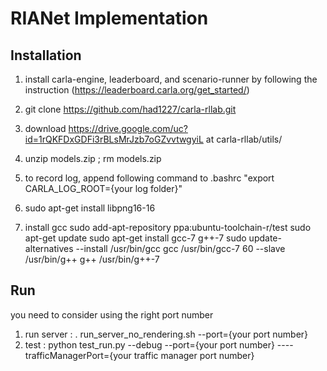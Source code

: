 # RIANet Implementation

## Installation

1. install carla-engine, leaderboard, and scenario-runner by following the instruction (https://leaderboard.carla.org/get_started/)
2. git clone https://github.com/had1227/carla-rllab.git
3. download https://drive.google.com/uc?id=1rQKFDxGDFi3rBLsMrJzb7oGZvvtwgyiL at carla-rllab/utils/
4. unzip models.zip ; rm models.zip
5. to record log, append following command to .bashrc
"export CARLA_LOG_ROOT={your log folder}"

6. sudo apt-get install libpng16-16
7. install gcc
sudo add-apt-repository ppa:ubuntu-toolchain-r/test
sudo apt-get update
sudo apt-get install gcc-7 g++-7
sudo update-alternatives --install /usr/bin/gcc gcc /usr/bin/gcc-7 60 --slave /usr/bin/g++ g++ /usr/bin/g++-7

## Run
you need to consider using the right port number

1. run server : . run_server_no_rendering.sh --port={your port number}
2. test : python test_run.py --debug --port={your port number} ----trafficManagerPort={your traffic manager port number}
